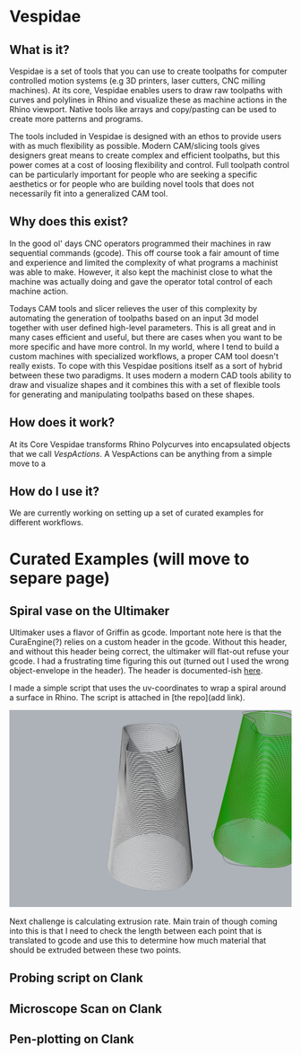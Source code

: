 # Vespidae


## What is it? 

Vespidae is a set of tools that you can use to create toolpaths for computer controlled motion systems (e.g 3D printers, laser cutters, CNC milling machines). At its core, Vespidae enables users to draw raw toolpaths with curves and polylines in Rhino and visualize these as machine actions in the Rhino viewport. Native tools like arrays and copy/pasting can be used to create more patterns and programs. 

The tools included in Vespidae is designed with an ethos to provide users with as much flexibility as possible. Modern CAM/slicing tools gives designers great means to create complex and efficient toolpaths, but this power comes at a cost of loosing flexibility and control. Full toolpath control can be particularly important for people who are  seeking a specific aesthetics or for people who are building novel tools that does not necessarily fit into a generalized CAM tool. 

## Why does this exist? 

In the good ol' days CNC operators programmed their machines in raw sequential commands (gcode). This off course took a fair amount of time and experience and limited the complexity of what programs a machinist was able to make. However, it also kept the machinist close to what the machine was actually doing and gave the operator total control of each machine action. 

Todays CAM tools and slicer relieves the user of this complexity by automating the generation of toolpaths based on an input 3d model together with user defined high-level parameters. This is all great and in many cases efficient and useful, but there are cases when you want to be more specific and have more control. In my world, where I tend to build a custom machines with specialized workflows, a proper CAM tool doesn't really exists. To cope with this Vespidae positions itself as a sort of hybrid between these two paradigms. It uses modern a modern CAD tools ability to draw and visualize shapes and it combines this with a set of flexible tools for generating and manipulating toolpaths based on these shapes.

## How does it work? 

At its Core Vespidae transforms Rhino Polycurves into encapsulated objects that we call *VespActions*. A VespActions can be anything from a simple move to a 

## How do I use it? 

We are currently working on setting up a set of curated examples for different workflows. 

# Curated Examples (will move to separe page)

## Spiral vase on the Ultimaker 

Ultimaker uses a flavor of Griffin as gcode. Important note here is that the CuraEngine(?) relies on a custom header in the gcode. Without this header, and without this header being correct, the ultimaker will flat-out refuse your gcode. I had a frustrating time figuring this out (turned out I used the wrong object-envelope in the header). The header is documented-ish [here](https://community.ultimaker.com/topic/15555-inside-the-ultimaker-3-day-1-gcode/). 

I made a simple script that uses the uv-coordinates to wrap a spiral around a surface in Rhino. The script is attached in [the repo](add link).

![Spirals. Visualized with 0.4 radius for the nozzle diameter. Spiral needs adjustment.](./img/spiral1.png)

Next challenge is calculating extrusion rate. Main train of though coming into this is that I need to check the length between each point that is translated to gcode and use this to determine how much material that should be extruded between these two points. 


## Probing script on Clank 

## Microscope Scan on Clank 

## Pen-plotting on Clank 
